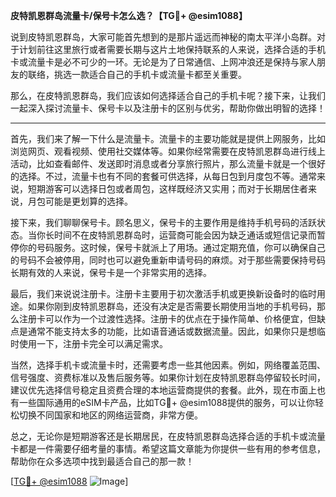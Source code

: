 **皮特凯恩群岛流量卡/保号卡怎么选？【TG💪+ @esim1088】**

说到皮特凯恩群岛，大家可能首先想到的是那片遥远而神秘的南太平洋小岛群。对于计划前往这里旅行或者需要长期与这片土地保持联系的人来说，选择合适的手机卡或流量卡是必不可少的一环。无论是为了日常通信、上网冲浪还是保持与家人朋友的联络，挑选一款适合自己的手机卡或流量卡都至关重要。

那么，在皮特凯恩群岛，我们应该如何选择适合自己的手机卡呢？接下来，让我们一起深入探讨流量卡、保号卡以及注册卡的区别与优劣，帮助你做出明智的选择！

---

首先，我们来了解一下什么是流量卡。流量卡的主要功能就是提供上网服务，比如浏览网页、观看视频、使用社交媒体等。如果你经常需要在皮特凯恩群岛进行线上活动，比如查看邮件、发送即时消息或者分享旅行照片，那么流量卡就是一个很好的选择。不过，流量卡也有不同的套餐可供选择，从每日包到月度包不等。通常来说，短期游客可以选择日包或者周包，这样既经济又实用；而对于长期居住者来说，月包可能是更划算的选择。

接下来，我们聊聊保号卡。顾名思义，保号卡的主要作用是维持手机号码的活跃状态。当你长时间不在皮特凯恩群岛时，运营商可能会因为缺乏通话或短信记录而暂停你的号码服务。这时候，保号卡就派上了用场。通过定期充值，你可以确保自己的号码不会被停用，同时也可以避免重新申请号码的麻烦。对于那些需要保持号码长期有效的人来说，保号卡是一个非常实用的选择。

最后，我们来说说注册卡。注册卡主要用于初次激活手机或更换新设备时的临时用途。如果你刚到皮特凯恩群岛，还没有决定是否需要长期使用当地的手机号码，那么注册卡可以作为一个过渡性选择。注册卡的优点在于操作简单、价格便宜，但缺点是通常不能支持太多的功能，比如语音通话或数据流量。因此，如果你只是想临时使用一下，注册卡完全可以满足需求。

当然，选择手机卡或流量卡时，还需要考虑一些其他因素。例如，网络覆盖范围、信号强度、资费标准以及售后服务等。如果你计划在皮特凯恩群岛停留较长时间，建议优先选择信号稳定且资费合理的本地运营商提供的套餐。此外，现在市面上也有一些国际通用的eSIM卡产品，比如TG💪+ @esim1088提供的服务，可以让你轻松切换不同国家和地区的网络运营商，非常方便。

总之，无论你是短期游客还是长期居民，在皮特凯恩群岛选择合适的手机卡或流量卡都是一件需要仔细考量的事情。希望这篇文章能为你提供一些有用的参考信息，帮助你在众多选项中找到最适合自己的那一款！

[[TG💪+ @esim1088](https://t.me/s/esim1088) ![Image](https://i.postimg.cc/4NQfJmqS/Snipaste-2025-05-13-00-14-12.png)]
